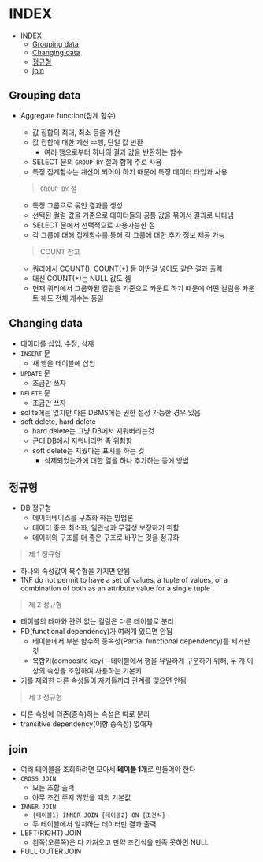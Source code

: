 # INDEX

- [INDEX](#index)
  - [Grouping data](#grouping-data)
  - [Changing data](#changing-data)
  - [정규형](#정규형)
  - [join](#join)

## Grouping data

* Aggregate function(집계 함수)
  * 값 집합의 최대, 최소 등을 계산
  * 값 집합에 대한 계산 수행, 단일 값 반환
    * 여러 행으로부터 하나의 결과 값을 반환하는 함수
  * SELECT 문의 `GROUP BY` 절과 함께 주로 사용
  * 특정 집계함수는 계산이 되어야 하기 때문에 특정 데이터 타입과 사용

  > `GROUP BY` 절

  * 특정 그룹으로 묶인 결과를 생성
  * 선택된 컬럼 값을 기준으로 데이터들의 공통 값을 묶어서 결과로 나타냄
  * SELECT 문에서 선택적으로 사용가능한 절
  * 각 그룹에 대해 집계함수를 통해 각 그룹에 대한 추가 정보 제공 가능

  > COUNT 참고
  * 쿼리에서 COUNT(), COUNT(*) 등 어떤걸 넣어도 같은 결과 출력
  * 대신 COUNT(*)는 NULL 값도 셈
  * 현재 쿼리에서 그룹화된 컬럼을 기준으로 카운트 하기 때문에 어떤 컬럼을 카운트 해도 전체 개수는 동일

## Changing data

* 데이터를 삽입, 수정, 삭제
* `INSERT` 문
  * 새 행을 테이블에 삽입
* `UPDATE` 문
  * 조금만 쓰자
* `DELETE` 문
  * 조금만 쓰자
* sqlite에는 없지만 다른 DBMS에는 권한 설정 가능한 경우 있음
* soft delete, hard delete
  * hard delete는 그냥 DB에서 지워버리는것
  * 근데 DB에서 지워버리면 좀 위험함
  * soft delete는 지웠다는 표시를 하는 것
    * 삭제되었는가에 대한 열을 하나 추가하는 등에 방법

## 정규형

* DB 정규형
  * 데이터베이스를 구조화 하는 방법론
  * 데이터 중복 최소화, 일관성과 무결성 보장하기 위함
  * 데이터의 구조를 더 좋은 구조로 바꾸는 것을 정규화

> 제 1 정규형

* 하나의 속성값이 복수형을 가지면 안됨
* 1NF do not permit to have a set of values, a tuple of values, or a combination of both as an attribute value for a single tuple

> 제 2 정규형

* 테이블의 테마와 관련 없는 컬럼은 다른 테이블로 분리
* FD(functional dependency)가 여러개 있으면 안됨
  * 테이블에서 부분 함수적 종속성(Partial functional dependency)를 제거한 것
  * 복합키(composite key) - 테이블에서 행을 유일하게 구분하기 위해, 두 개 이상의 속성을 조합하여 사용하는 기본키
* 키를 제외한 다른 속성들이 자기들끼리 관계를 맺으면 안됨

> 제 3 정규형

* 다른 속성에 의존(종속)하는 속성은 따로 분리
* transitive dependency(이항 종속성) 없애자

## join

* 여러 테이블을 조회하려면 모아세 **테이블 1개**로 만들어야 한다
* `CROSS JOIN`
  * 모든 조합 출력
  * 아무 조건 주지 않았을 때의 기본값
* `INNER JOIN`
  * `{테이블1} INNER JOIN {테이블2} ON {조건식}`
  * 두 테이블에서 일치하는 데이터만 결과 출력
* LEFT(RIGHT) JOIN
  * 왼쪽(오른쪽)은 다 가져오고 만약 조건식을 만족 못하면 NULL
* FULL OUTER JOIN